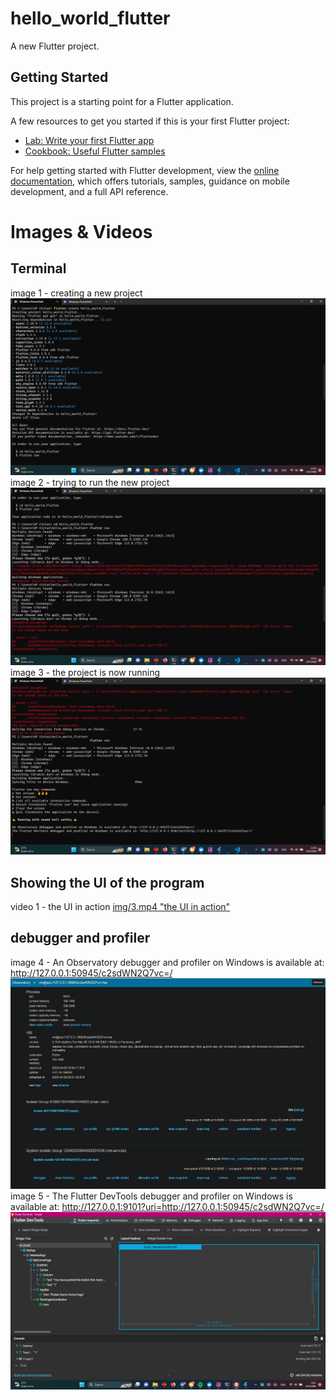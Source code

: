 # hello_world_flutter

A new Flutter project.

## Getting Started

This project is a starting point for a Flutter application.

A few resources to get you started if this is your first Flutter project:

- [Lab: Write your first Flutter app](https://docs.flutter.dev/get-started/codelab)
- [Cookbook: Useful Flutter samples](https://docs.flutter.dev/cookbook)

For help getting started with Flutter development, view the
[online documentation](https://docs.flutter.dev/), which offers tutorials,
samples, guidance on mobile development, and a full API reference.

# Images & Videos
## Terminal
image 1 - creating a new project
![Image 1](img/5.png "creating a new project")
image 2 - trying to run the new project
![Image 2](img/6.png "trying to run the new project")
image 3 - the project is now running
![Image 3](img/7.png "the project is now running")
## Showing the UI of the program
video 1 - the UI in action
[img/3.mp4 "the UI in action"](https://fxtwitter.com/bigcozyorca/status/1644913244296056832?t=eZfM6liVrugJ7IkcQ6PeWg&s=19)
## debugger and profiler
image 4 - An Observatory debugger and profiler on Windows is available at: http://127.0.0.1:50945/c2sdWN2Q7vc=/
![Image 4](img/50945.png "An Observatory debugger and profiler on Windows is available at: http://127.0.0.1:50945/c2sdWN2Q7vc=/")
image 5 - The Flutter DevTools debugger and profiler on Windows is available at: http://127.0.0.1:9101?uri=http://127.0.0.1:50945/c2sdWN2Q7vc=/
![Image 5](img/9101.png "The Flutter DevTools debugger and profiler on Windows is available at: http://127.0.0.1:9101?uri=http://127.0.0.1:50945/c2sdWN2Q7vc=/")
